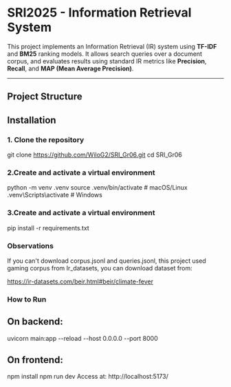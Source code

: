 # SRI2025 - Information Retrieval System

This project implements an Information Retrieval (IR) system using **TF-IDF** and **BM25** ranking models. It allows search queries over a document corpus, and evaluates results using standard IR metrics like **Precision**, **Recall**, and **MAP (Mean Average Precision)**.

---

## Project Structure
## Installation

### 1. Clone the repository

git clone https://github.com/WiloG2/SRI_Gr06.git
cd SRI_Gr06

### 2.Create and activate a virtual environment
python -m venv .venv
source .venv/bin/activate      # macOS/Linux
.venv\Scripts\activate         # Windows

### 3.Create and activate a virtual environment
pip install -r requirements.txt

### Observations

If you can't download corpus.jsonl and queries.jsonl, this project used gaming corpus from Ir_datasets, you can download dataset from:

https://ir-datasets.com/beir.html#beir/climate-fever

### How to Run

## On backend:

uvicorn main:app --reload --host 0.0.0.0 --port 8000

## On frontend:

npm install
npm run dev
Access at: http://localhost:5173/


